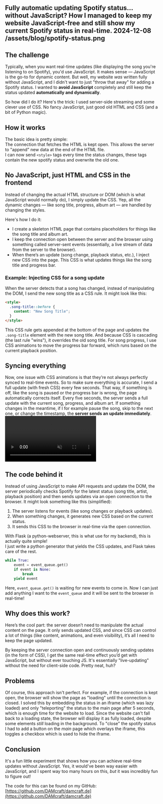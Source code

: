 Fully automatic updating Spotify status... without JavaScript?
How I managed to keep my website JavaScript-free and still show my current Spotify status in real-time.
2024-12-08
/assets/blog/spotify-status.png
---------
## The challenge

Typically, when you want real-time updates (like displaying the song you're listening to on Spotify), 
you'd use JavaScript. It makes sense — JavaScript is the go-to for dynamic content. 
But well, my website *was* written fully without JavaScript, and I didn't want to just "throw that away" for adding a Spotify status.
I wanted to **avoid JavaScript** completely and still keep the status updated **automatically and dynamically**.

So how did I do it? Here's the trick: 
I used server-side streaming and some clever use of CSS. No fancy JavaScript, just good old HTML and CSS (and a bit of Python magic).

## How it works
The basic idea is pretty simple:  
The connection that fetches the HTML is kept open. This allows the server to "append" new data at the end of the HTML file.  
I can now send `<style>` tags every time the status changes, these tags contain the new spotify status and overwrite the old one.  

## No JavaScript, just HTML and CSS in the frontend
Instead of changing the actual HTML structure or DOM (which is what JavaScript would normally do), I simply update the CSS. 
Yep, all the dynamic changes — like song title, progress, album art — are handled by changing the styles.

Here's how I do it:
- I create a skeleton HTML page that contains placeholders for things like the song title and album art.
- I keep the connection open between the server and the browser using something called server-sent events (essentially, a live stream of data from the server to the browser).
- When there’s an update (song change, playback status, etc.), I inject new CSS into the page. This CSS is what updates things like the song title and progress bar.

### Example: Injecting CSS for a song update
When the server detects that a song has changed, instead of manipulating the DOM, I send the new song title as a CSS rule. It might look like this:
```html
<style>
  .song-title::before {
    content: "New Song Title";
  }
</style>
```
This CSS rule gets appended at the bottom of the page and updates the `.song-title` element with the new song title. 
And because CSS is cascading (the last rule "wins"), it overrides the old song title.
For song progress, I use CSS animations to move the progress bar forward, which runs based on the current playback position.

## Syncing everything
Now, one issue with CSS animations is that they’re not always perfectly synced to real-time events. 
So to make sure everything is accurate, I send a full update (with fresh CSS) every few seconds. 
That way, if something is off, like the song is paused or the progress bar is wrong, the page automatically corrects itself.
Every five seconds, the server sends a full update with the current song, progress, and album art. 
If something changes in the meantime, if I for example pause the song, skip to the next one, or change the timestamp, the **server sends an update immediately**.
<video src="/assets/blog/spotify-playing.mp4" autoplay loop muted></video>

## The code behind it
Instead of using JavaScript to make API requests and update the DOM, the server periodically checks Spotify for the latest status (song title, artist, playback position) and then sends updates via an open connection to the browser. It might look something like this (simplified):

1. The server listens for events (like song changes or playback updates). 
2. When something changes, it generates new CSS based on the current status. 
3. It sends this CSS to the browser in real-time via the open connection.

With Flask (a python-webserver, this is what use for my backend), this is actually quite simple!  
I just write a python generator that yields the CSS updates, and Flask takes care of the rest.
```python
while True:
    event = event_queue.get()
    if event is None:
        break
    yield event
```
Here, `event_queue.get()` is waiting for new events to come in.
Now I can just add anything I want to the `event_queue` and it will be sent to the browser in real-time!

## Why does this work?
Here’s the cool part: the server doesn’t need to manipulate the actual content on the page. 
It only sends updated CSS, and since CSS can control a lot of things (like content, animations, and even visibility), it’s all I need to keep the page updated.

By keeping the server connection open and continuously sending updates (in the form of CSS), I get the same real-time effect you’d get with JavaScript, but without ever touching JS. 
It's essentially "live-updating" without the need for client-side code. Pretty neat, huh?

## Problems 
Of course, this approach isn't perfect.
For example, if the connection is kept open, the browser will show the page as "loading" until the connection is closed.
I solved this by embedding the status in an iframe (which was lazy loaded) and only "teleporting" the status to the main page after 5 seconds,
which is enough time for the website to load. Since the website can't fall back to a loading state,
the browser will display it as fully loaded, despite some elements *still* loading in the background.
To "close" the spotify status I had to add a button on the *main* page which overlays the iframe, this toggles a checkbox which is used to hide the iframe.

## Conclusion
It's a fun little experiment that shows how you can achieve real-time updates without JavaScript.
Yes, it would've been way easier with JavaScript, and I spent way too many hours on this, *but* it was incredibly fun to figure out!  
    
The code for this can be found on my GitHub:
[https://github.com/DAMcraft/damcraft.de](https://github.com/DAMcraft/damcraft.de)